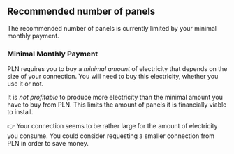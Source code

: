 ## Recommended number of panels

The recommended number of panels is currently limited by your minimal monthly payment.

### Minimal Monthly Payment

PLN requires you to buy a _minimal amount_ of electricity that depends on the size of your connection.
You will need to buy this electricity, whether you use it or not.

It is _not profitable_ to produce more electricity than the minimal amount you have to buy from PLN.
This limits the amount of panels it is financially viable to install.

👉 Your connection seems to be rather large for the amount of electricity you consume.
You could consider requesting a smaller connection from PLN in order to save money.
